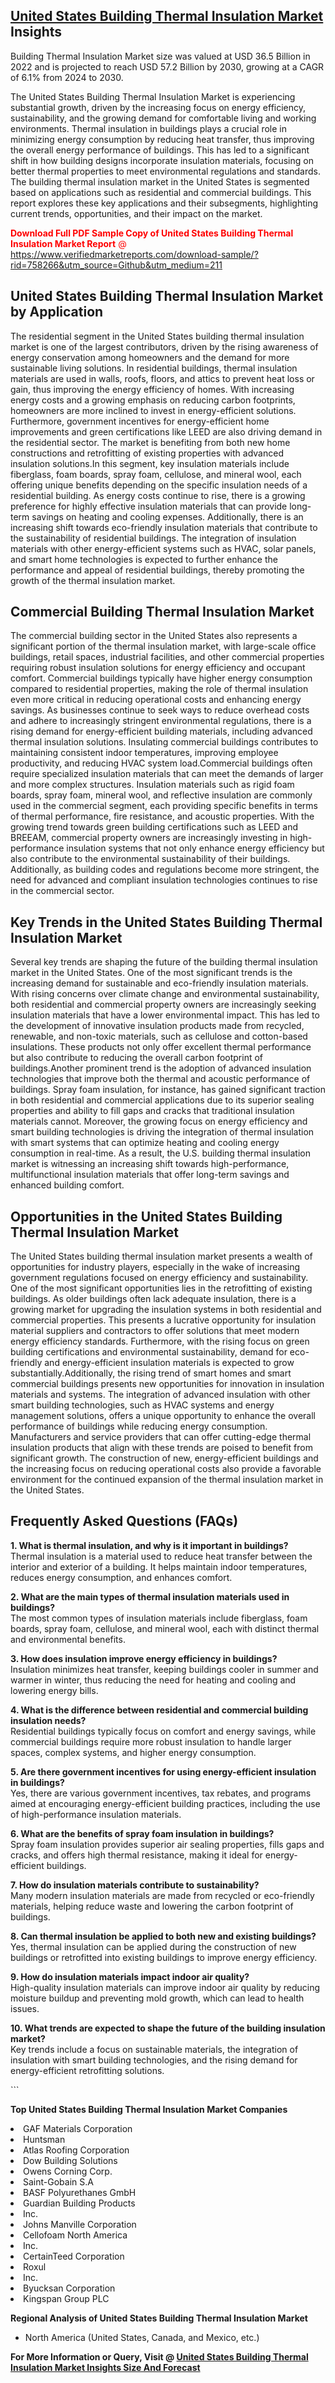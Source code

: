 <h2><a href="https://www.verifiedmarketreports.com/download-sample/?rid=758266&amp;utm_source=Github&amp;utm_medium=211" target="_blank">United States Building Thermal Insulation Market</a> Insights</h2><p>Building Thermal Insulation Market size was valued at USD 36.5 Billion in 2022 and is projected to reach USD 57.2 Billion by 2030, growing at a CAGR of 6.1% from 2024 to 2030.</p><p><p>The United States Building Thermal Insulation Market is experiencing substantial growth, driven by the increasing focus on energy efficiency, sustainability, and the growing demand for comfortable living and working environments. Thermal insulation in buildings plays a crucial role in minimizing energy consumption by reducing heat transfer, thus improving the overall energy performance of buildings. This has led to a significant shift in how building designs incorporate insulation materials, focusing on better thermal properties to meet environmental regulations and standards. The building thermal insulation market in the United States is segmented based on applications such as residential and commercial buildings. This report explores these key applications and their subsegments, highlighting current trends, opportunities, and their impact on the market.<p><span class=""><span style="color: #ff0000;"><strong>Download Full PDF Sample Copy of United States Building Thermal Insulation Market Report</strong> @ </span><a href="https://www.verifiedmarketreports.com/download-sample/?rid=758266&amp;utm_source=Github&amp;utm_medium=211" target="_blank">https://www.verifiedmarketreports.com/download-sample/?rid=758266&amp;utm_source=Github&amp;utm_medium=211</a></span></p></p><h2>United States Building Thermal Insulation Market by Application</h2><p>The residential segment in the United States building thermal insulation market is one of the largest contributors, driven by the rising awareness of energy conservation among homeowners and the demand for more sustainable living solutions. In residential buildings, thermal insulation materials are used in walls, roofs, floors, and attics to prevent heat loss or gain, thus improving the energy efficiency of homes. With increasing energy costs and a growing emphasis on reducing carbon footprints, homeowners are more inclined to invest in energy-efficient solutions. Furthermore, government incentives for energy-efficient home improvements and green certifications like LEED are also driving demand in the residential sector. The market is benefiting from both new home constructions and retrofitting of existing properties with advanced insulation solutions.In this segment, key insulation materials include fiberglass, foam boards, spray foam, cellulose, and mineral wool, each offering unique benefits depending on the specific insulation needs of a residential building. As energy costs continue to rise, there is a growing preference for highly effective insulation materials that can provide long-term savings on heating and cooling expenses. Additionally, there is an increasing shift towards eco-friendly insulation materials that contribute to the sustainability of residential buildings. The integration of insulation materials with other energy-efficient systems such as HVAC, solar panels, and smart home technologies is expected to further enhance the performance and appeal of residential buildings, thereby promoting the growth of the thermal insulation market.<h2>Commercial Building Thermal Insulation Market</h2><p>The commercial building sector in the United States also represents a significant portion of the thermal insulation market, with large-scale office buildings, retail spaces, industrial facilities, and other commercial properties requiring robust insulation solutions for energy efficiency and occupant comfort. Commercial buildings typically have higher energy consumption compared to residential properties, making the role of thermal insulation even more critical in reducing operational costs and enhancing energy savings. As businesses continue to seek ways to reduce overhead costs and adhere to increasingly stringent environmental regulations, there is a rising demand for energy-efficient building materials, including advanced thermal insulation solutions. Insulating commercial buildings contributes to maintaining consistent indoor temperatures, improving employee productivity, and reducing HVAC system load.Commercial buildings often require specialized insulation materials that can meet the demands of larger and more complex structures. Insulation materials such as rigid foam boards, spray foam, mineral wool, and reflective insulation are commonly used in the commercial segment, each providing specific benefits in terms of thermal performance, fire resistance, and acoustic properties. With the growing trend towards green building certifications such as LEED and BREEAM, commercial property owners are increasingly investing in high-performance insulation systems that not only enhance energy efficiency but also contribute to the environmental sustainability of their buildings. Additionally, as building codes and regulations become more stringent, the need for advanced and compliant insulation technologies continues to rise in the commercial sector.<h2>Key Trends in the United States Building Thermal Insulation Market</h2><p>Several key trends are shaping the future of the building thermal insulation market in the United States. One of the most significant trends is the increasing demand for sustainable and eco-friendly insulation materials. With rising concerns over climate change and environmental sustainability, both residential and commercial property owners are increasingly seeking insulation materials that have a lower environmental impact. This has led to the development of innovative insulation products made from recycled, renewable, and non-toxic materials, such as cellulose and cotton-based insulations. These products not only offer excellent thermal performance but also contribute to reducing the overall carbon footprint of buildings.Another prominent trend is the adoption of advanced insulation technologies that improve both the thermal and acoustic performance of buildings. Spray foam insulation, for instance, has gained significant traction in both residential and commercial applications due to its superior sealing properties and ability to fill gaps and cracks that traditional insulation materials cannot. Moreover, the growing focus on energy efficiency and smart building technologies is driving the integration of thermal insulation with smart systems that can optimize heating and cooling energy consumption in real-time. As a result, the U.S. building thermal insulation market is witnessing an increasing shift towards high-performance, multifunctional insulation materials that offer long-term savings and enhanced building comfort.<h2>Opportunities in the United States Building Thermal Insulation Market</h2><p>The United States building thermal insulation market presents a wealth of opportunities for industry players, especially in the wake of increasing government regulations focused on energy efficiency and sustainability. One of the most significant opportunities lies in the retrofitting of existing buildings. As older buildings often lack adequate insulation, there is a growing market for upgrading the insulation systems in both residential and commercial properties. This presents a lucrative opportunity for insulation material suppliers and contractors to offer solutions that meet modern energy efficiency standards. Furthermore, with the rising focus on green building certifications and environmental sustainability, demand for eco-friendly and energy-efficient insulation materials is expected to grow substantially.Additionally, the rising trend of smart homes and smart commercial buildings presents new opportunities for innovation in insulation materials and systems. The integration of advanced insulation with other smart building technologies, such as HVAC systems and energy management solutions, offers a unique opportunity to enhance the overall performance of buildings while reducing energy consumption. Manufacturers and service providers that can offer cutting-edge thermal insulation products that align with these trends are poised to benefit from significant growth. The construction of new, energy-efficient buildings and the increasing focus on reducing operational costs also provide a favorable environment for the continued expansion of the thermal insulation market in the United States.<h2>Frequently Asked Questions (FAQs)</h2><p><strong>1. What is thermal insulation, and why is it important in buildings?</strong><br>Thermal insulation is a material used to reduce heat transfer between the interior and exterior of a building. It helps maintain indoor temperatures, reduces energy consumption, and enhances comfort.</p><p><strong>2. What are the main types of thermal insulation materials used in buildings?</strong><br>The most common types of insulation materials include fiberglass, foam boards, spray foam, cellulose, and mineral wool, each with distinct thermal and environmental benefits.</p><p><strong>3. How does insulation improve energy efficiency in buildings?</strong><br>Insulation minimizes heat transfer, keeping buildings cooler in summer and warmer in winter, thus reducing the need for heating and cooling and lowering energy bills.</p><p><strong>4. What is the difference between residential and commercial building insulation needs?</strong><br>Residential buildings typically focus on comfort and energy savings, while commercial buildings require more robust insulation to handle larger spaces, complex systems, and higher energy consumption.</p><p><strong>5. Are there government incentives for using energy-efficient insulation in buildings?</strong><br>Yes, there are various government incentives, tax rebates, and programs aimed at encouraging energy-efficient building practices, including the use of high-performance insulation materials.</p><p><strong>6. What are the benefits of spray foam insulation in buildings?</strong><br>Spray foam insulation provides superior air sealing properties, fills gaps and cracks, and offers high thermal resistance, making it ideal for energy-efficient buildings.</p><p><strong>7. How do insulation materials contribute to sustainability?</strong><br>Many modern insulation materials are made from recycled or eco-friendly materials, helping reduce waste and lowering the carbon footprint of buildings.</p><p><strong>8. Can thermal insulation be applied to both new and existing buildings?</strong><br>Yes, thermal insulation can be applied during the construction of new buildings or retrofitted into existing buildings to improve energy efficiency.</p><p><strong>9. How do insulation materials impact indoor air quality?</strong><br>High-quality insulation materials can improve indoor air quality by reducing moisture buildup and preventing mold growth, which can lead to health issues.</p><p><strong>10. What trends are expected to shape the future of the building insulation market?</strong><br>Key trends include a focus on sustainable materials, the integration of insulation with smart building technologies, and the rising demand for energy-efficient retrofitting solutions.</p>```</p><p><strong>Top United States Building Thermal Insulation Market Companies</strong></p><div data-test-id=""><p><li>GAF Materials Corporation</li><li> Huntsman</li><li> Atlas Roofing Corporation</li><li> Dow Building Solutions</li><li> Owens Corning Corp.</li><li> Saint-Gobain S.A</li><li> BASF Polyurethanes GmbH</li><li> Guardian Building Products</li><li> Inc.</li><li> Johns Manville Corporation</li><li> Cellofoam North America</li><li> Inc.</li><li> CertainTeed Corporation</li><li> Roxul</li><li> Inc.</li><li> Byucksan Corporation</li><li> Kingspan Group PLC</li></p><div><strong>Regional Analysis of&nbsp;United States Building Thermal Insulation Market</strong></div><ul><li dir="ltr"><p dir="ltr">North America&nbsp;(United States, Canada, and Mexico, etc.)</p></li></ul><p><strong>For More Information or Query, Visit @&nbsp;</strong><strong><a href="https://www.verifiedmarketreports.com/product/building-thermal-insulation-market/?utm_source=Github&amp;utm_medium=211" target="_blank">United States Building Thermal Insulation Market Insights Size And Forecast</a></strong></p></div>
